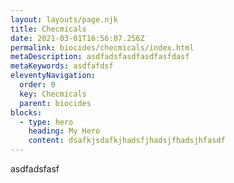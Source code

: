 ```yaml
---
layout: layouts/page.njk
title: Checmicals
date: 2021-03-01T16:56:07.256Z
permalink: biocides/checmicals/index.html
metaDescription: asdfadsfasdfasdfasfdasf
metaKeywords: asdfafdsf
eleventyNavigation:
  order: 0
  key: Checmicals
  parent: biocides
blocks:
  - type: hero
    heading: My Hero
    content: dsafkjsdafkjhadsfjhadsjfhadsjhfasdf
---
```

asdfadsfasf